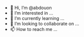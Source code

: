 - 👋 Hi, I’m @abdouon
- 👀 I’m interested in ...
- 🌱 I’m currently learning ...
- 💞️ I’m looking to collaborate on ...
- 📫 How to reach me ...

<!---
abdouon/abdouon is a ✨ special ✨ repository because its `README.md` (this file) appears on your GitHub profile.
You can click the Preview link to take a look at your changes.
--->
